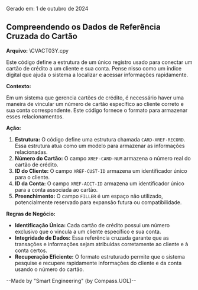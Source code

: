 Gerado em: 1 de outubro de 2024

##  Compreendendo os Dados de Referência Cruzada do Cartão

**Arquivo:**  \CVACT03Y.cpy

Este código define a estrutura de um único registro usado para conectar um cartão de crédito a um cliente e sua conta. Pense nisso como um índice digital que ajuda o sistema a localizar e acessar informações rapidamente.

**Contexto:**

Em um sistema que gerencia cartões de crédito, é necessário haver uma maneira de vincular um número de cartão específico ao cliente correto e sua conta correspondente. Este código fornece o formato para armazenar esses relacionamentos.

**Ação:**

1. **Estrutura:** O código define uma estrutura chamada `CARD-XREF-RECORD`. Essa estrutura atua como um modelo para armazenar as informações relacionadas.
2. **Número do Cartão:** O campo `XREF-CARD-NUM` armazena o número real do cartão de crédito.
3. **ID do Cliente:** O campo `XREF-CUST-ID` armazena um identificador único para o cliente.
4. **ID da Conta:** O campo `XREF-ACCT-ID` armazena um identificador único para a conta associada ao cartão.
5. **Preenchimento:** O campo `FILLER` é um espaço não utilizado, potencialmente reservado para expansão futura ou compatibilidade.

**Regras de Negócio:**

* **Identificação Única:** Cada cartão de crédito possui um número exclusivo que o vincula a um cliente específico e sua conta.
* **Integridade de Dados:** Essa referência cruzada garante que as transações e informações sejam atribuídas corretamente ao cliente e à conta certos.
* **Recuperação Eficiente:** O formato estruturado permite que o sistema pesquise e recupere rapidamente informações do cliente e da conta usando o número do cartão.

--Made by "Smart Engineering" (by Compass.UOL)--